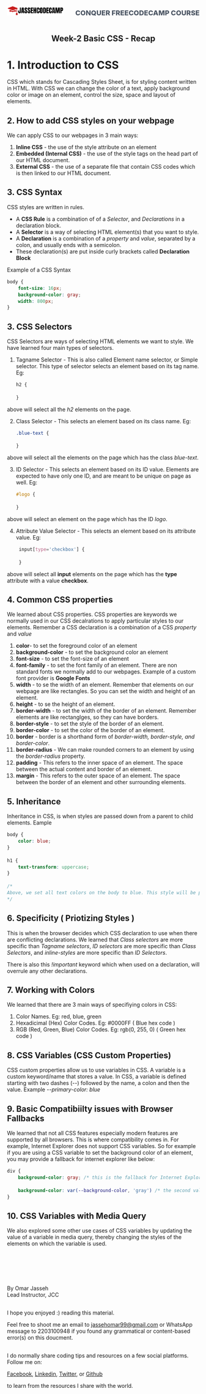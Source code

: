 <div style="display: flex; justify-content: space-between; align-items: baseline;">
    <img src="../logo.png"  height="25px">
    <h2 style="text-align: left; text-decoration: none; background: none; border-radius: 0; border: none; box-shadow: none; color: #4B5563; font-size: 18px; font-weight: 800; padding-left: 0; margin-top: 10px; text-transform: uppercase">Conquer FreeCodeCamp Course</h2>
    
</div>
<h2 style="text-align: center;  margin-bottom: 30px;">Week-2 Basic CSS - Recap</h2>


# 1. Introduction to CSS

CSS which stands for Cascading Styles Sheet, is for styling content written in HTML. With CSS we can change the color of a text, apply background color or image on an element, control the size, space and layout of elements. 


## 2. How to add CSS styles on your webpage

We can apply CSS to our webpages in 3 main ways:

1. **Inline CSS** - the use of the style attribute on an element
2. **Embedded (Internal CSS)** - the use of the style tags on the head part of our HTML document.
3. **External CSS** - the use of a separate file that contain CSS codes which is then linked to our HTML document.


## 3. CSS Syntax 

CSS styles are written in rules. 

- A **CSS Rule** is a combination of of a *Selector*, and *Declarations* in a declaration block. 
- A **Selector** is a way of selecting HTML element(s) that you want to style.
- A **Declaration** is a combination of a *property* and *value*, separated by a colon, and usually ends with a semicolon.
- These declaration(s) are put inside curly brackets called **Declaration Block**

Example of a CSS Syntax

```css
body {
    font-size: 16px;
    background-color: gray;
    width: 800px;
}
```


## 3. CSS Selectors

CSS Selectors are ways of selecting HTML elements we want to style. We have learned four main types of selectors.
   
1. Tagname Selector - This is also called Element name selector, or Simple selector. This type of selector selects an element based on its tag name. Eg: 
   
    ```css
    h2 {

    }
    ```

  above will select all the *h2* elements on the page. 
    
   
2. Class Selector - This selects an element based on its class name. Eg:
    ```css
    .blue-text {

    }
    ```

  above will select all the elements on the page which has the class *blue-text*. 
  
3. ID Selector - This selects an element based on its ID value. Elements are expected to have only one ID, and are meant to be unique on page as well. Eg:
    ```css
    #logo {

    }
    ```
  above will select an element on the page which has the ID *logo*. 
   

4. Attribute Value Selector - This selects an element based on its attribute value. Eg:
   
   ```css
    input[type='checkbox'] {

    }
    ```

above will select all **input** elements on the page which has the **type** attribute  with a value **checkbox**. 


## 4. Common CSS properties

We learned about CSS properties. CSS properties are keywords we normally used in our CSS decalrations to apply particular styles to our elements. Remember a CSS declaration is a combination of a CSS *property* and *value*

   1. **color**- to set the foreground color of an element
   2. **background-color** - to set the background color an element
   3. **font-size** - to set the font-size of an element
   4. **font-family** - to set the font family of an element. There are non standard fonts we normally add to our webpages. Example of a custom font provider is **Google Fonts**
   6. **width** - to se the width of an element. Remember that elements on our webpage are like rectangles. So you can set the width and height of an element.
   7. **height** - to se the height of an element.
   8. **border-width** - to set the width of the border of an element. Remember elements are like rectanglges, so they can have borders.
   9. **border-style** - to set the style of the border of an element.
   10. **border-color** - to set the color of the border of an element.
   11. **border** - border is a shorthand form of *border-width, border-style, and border-color*.
   12. **border-radius** - We can make rounded corners to an element by using the *border-radius* property.
   13. **padding** - This refers to the inner space of an element. The space between the actual content and border of an element.
   14. **margin** - This refers to the outer space of an element. The space between the border of an element and other surrounding elements. 

## 5.  Inheritance  

Inheritance in CSS, is when styles are passed down from a parent to child elements. Eample

```css
body {
    color: blue;
}

h1 {
    text-transform: uppercase;
}

/* 
Above, we set all text colors on the body to blue. This style will be passed down to all children of the body. So even though we didn't set a color for the h1, the h1 will inherit its color from the body
*/
```

## 6.  Specificity ( Priotizing Styles )  

This is when the browser decides which CSS declaration to use when there are conflicting declarations. We learned that *Class selectors* are more specific than *Tagname selectors*, *ID selectors* are more specific than *Class Selectors*, and *inline-styles* are more specific than *ID Selectors*. 

There is also this *!important* keyword which when used on a declaration, will overrule any other declarations. 

## 7.  Working with Colors

We learned that there are 3 main ways of specifiying colors in CSS:

1.  Color Names. Eg: red, blue, green
2.  Hexadicimal (Hex) Color Codes. Eg: #0000FF ( Blue hex code )
3.  RGB (Red, Green, Blue) Color Codes. Eg: rgb(0, 255, 0) ( Green hex code )


## 8.  CSS Variables (CSS Custom Properties)

CSS custom properties allow us to use variables in CSS. A variable is a custom keyword/name that stores a value. In CSS, a variable is defined starting with two dashes (--) followed by the name, a colon and then the value. Example *--primary-color: blue*


## 9.  Basic Compatibiilty issues with Browser Fallbacks

We learned that not all CSS features especially modern features are supported by all browsers. This is where compatibility comes in. For example, Internet Explorer does not support CSS variables. So for example if you are using a CSS variable to set the background color of an element, you may provide a fallback for internet explorer like below:

```css
div {
    background-color: gray; /* this is the fallback for Internet Explorer and other browsers that don't support variables */

    background-color: var(--background-color, 'gray') /* the second value here 'gray' is used as a fallback for the --background-color variable incase if it's not set */
}
```


## 10.  CSS Variables with Media Query

We also explored some other use cases of CSS variables by updating the value of a variable in media query, thereby changing the styles of the elements on which the variable is used.




<div style="margin-top: 100px"></div>


By Omar Jasseh<br />
Lead Instructor, JCC



<div style="margin-top: 30px"></div>
I hope you enjoyed :) reading this material.

Feel free to shoot me an email to jassehomar99@gmail.com or WhatsApp message to 2203100948 if you found any grammatical or content-based error(s) on this doucment.

<div style="margin-top: 30px"></div>

I do normally share coding tips and resources on a few social platforms. Follow me on:<br>

[Facebook](https://www.facebook.com/jassehomar), [Linkedin](https://www.linkedin.com/in/jassehomar/), [Twitter](https://twitter.com/jassehomar99), or [Github](https://github.com/jassehomar)

to learn from the resources I share with the world.
